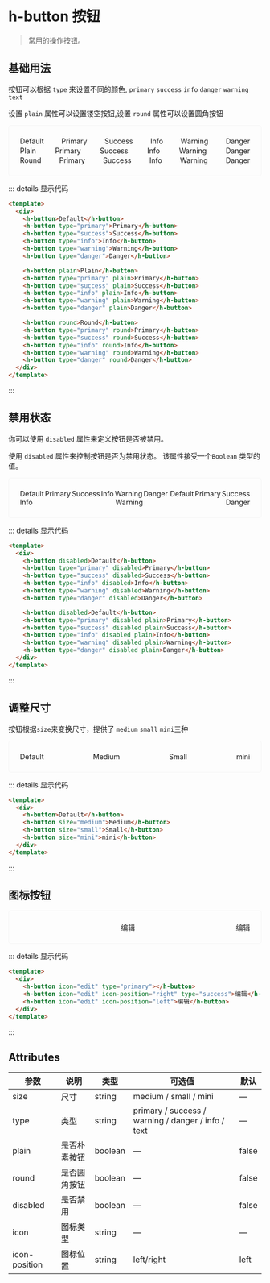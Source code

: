 <style scoped>
.example {
  border: 1px solid #f5f5f5;
  border-radius: 5px;
  padding:20px;
}
.example div {
  display: flex;
  justify-content: space-between;
  flex-wrap: wrap;
  margin: 2px;
}
</style>

# h-button 按钮

> 常用的操作按钮。

## 基础用法

按钮可以根据 `type` 来设置不同的颜色, `primary` `success` `info` `danger` `warning` `text`

设置 `plain` 属性可以设置镂空按钮,设置 `round` 属性可以设置圆角按钮

<div class="example">
  <div>
    <h-button>Default</h-button>
    <h-button type="primary">Primary</h-button>
    <h-button type="success">Success</h-button>
    <h-button type="info">Info</h-button>
    <h-button type="warning">Warning</h-button>
    <h-button type="danger">Danger</h-button>
  </div>
  <div>
    <h-button plain>Plain</h-button>
    <h-button type="primary" plain>Primary</h-button>
    <h-button type="success" plain>Success</h-button>
    <h-button type="info" plain>Info</h-button>
    <h-button type="warning" plain>Warning</h-button>
    <h-button type="danger" plain>Danger</h-button>
  </div>
  <div>
    <h-button round>Round</h-button>
    <h-button type="primary" round>Primary</h-button>
    <h-button type="success" round>Success</h-button>
    <h-button type="info" round>Info</h-button>
    <h-button type="warning" round>Warning</h-button>
    <h-button type="danger" round>Danger</h-button>
  </div>
</div>

::: details 显示代码

```html
<template>
  <div>
    <h-button>Default</h-button>
    <h-button type="primary">Primary</h-button>
    <h-button type="success">Success</h-button>
    <h-button type="info">Info</h-button>
    <h-button type="warning">Warning</h-button>
    <h-button type="danger">Danger</h-button>

    <h-button plain>Plain</h-button>
    <h-button type="primary" plain>Primary</h-button>
    <h-button type="success" plain>Success</h-button>
    <h-button type="info" plain>Info</h-button>
    <h-button type="warning" plain>Warning</h-button>
    <h-button type="danger" plain>Danger</h-button>

    <h-button round>Round</h-button>
    <h-button type="primary" round>Primary</h-button>
    <h-button type="success" round>Success</h-button>
    <h-button type="info" round>Info</h-button>
    <h-button type="warning" round>Warning</h-button>
    <h-button type="danger" round>Danger</h-button>
  </div>
</template>
```

:::

## 禁用状态

你可以使用 `disabled` 属性来定义按钮是否被禁用。

使用 `disabled` 属性来控制按钮是否为禁用状态。 该属性接受一个`Boolean` 类型的值。

<div class="example">
  <div>
    <h-button disabled>Default</h-button>
    <h-button type="primary" disabled>Primary</h-button>
    <h-button type="success" disabled>Success</h-button>
    <h-button type="info" disabled>Info</h-button>
    <h-button type="warning" disabled>Warning</h-button>
    <h-button type="danger" disabled>Danger</h-button>
    <br>
    <h-button disabled>Default</h-button>
    <h-button type="primary" disabled plain>Primary</h-button>
    <h-button type="success" disabled plain>Success</h-button>
    <h-button type="info" disabled plain>Info</h-button>
    <h-button type="warning" disabled plain>Warning</h-button>
    <h-button type="danger" disabled plain>Danger</h-button>
  </div>
</div>

::: details 显示代码

```html
<template>
  <div>
    <h-button disabled>Default</h-button>
    <h-button type="primary" disabled>Primary</h-button>
    <h-button type="success" disabled>Success</h-button>
    <h-button type="info" disabled>Info</h-button>
    <h-button type="warning" disabled>Warning</h-button>
    <h-button type="danger" disabled>Danger</h-button>

    <h-button disabled>Default</h-button>
    <h-button type="primary" disabled plain>Primary</h-button>
    <h-button type="success" disabled plain>Success</h-button>
    <h-button type="info" disabled plain>Info</h-button>
    <h-button type="warning" disabled plain>Warning</h-button>
    <h-button type="danger" disabled plain>Danger</h-button>
  </div>
</template>
```

:::

## 调整尺寸

按钮根据`size`来变换尺寸，提供了 `medium` `small` `mini`三种

<div class="example">
  <div>
    <h-button>Default</h-button>
    <h-button size="medium">Medium</h-button>
    <h-button size="small">Small</h-button>
    <h-button size="mini">mini</h-button>
  </div>
</div>

::: details 显示代码

```html
<template>
  <div>
    <h-button>Default</h-button>
    <h-button size="medium">Medium</h-button>
    <h-button size="small">Small</h-button>
    <h-button size="mini">mini</h-button>
  </div>
</template>
```

:::

## 图标按钮

<div class="example">
  <div>
    <h-button icon="edit" type="primary"></h-button>
    <h-button icon="edit" icon-position="right" type="success">编辑</h-button>
    <h-button icon="edit" icon-position="left">编辑</h-button>
  </div>
</div>

::: details 显示代码

```html
<template>
  <div>
    <h-button icon="edit" type="primary"></h-button>
    <h-button icon="edit" icon-position="right" type="success">编辑</h-button>
    <h-button icon="edit" icon-position="left">编辑</h-button>
  </div>
</template>
```

:::

## Attributes

| 参数          | 说明         | 类型    | 可选值                                             | 默认  |
| ------------- | ------------ | ------- | -------------------------------------------------- | ----- |
| size          | 尺寸         | string  | medium / small / mini                              | —     |
| type          | 类型         | string  | primary / success / warning / danger / info / text | —     |
| plain         | 是否朴素按钮 | boolean | —                                                  | false |
| round         | 是否圆角按钮 | boolean | —                                                  | false |
| disabled      | 是否禁用     | boolean | —                                                  | false |
| icon          | 图标类型     | string  | —                                                  | —     |
| icon-position | 图标位置     | string  | left/right                                         | left  |
